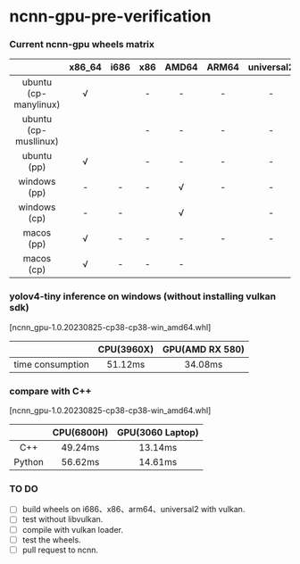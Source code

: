 # ncnn-gpu-pre-verification
### Current ncnn-gpu wheels matrix 

|                       | x86_64 | i686 | x86  | AMD64 | ARM64 | universal2 |
| :-------------------: | :----: | :--: | :--: | :---: | :---: | :--------: |
| ubuntu (cp-manylinux) |   √    |      |  -   |   -   |   -   |     -      |
| ubuntu (cp-musllinux) |        |      |  -   |   -   |   -   |     -      |
|      ubuntu (pp)      |   √    |      |  -   |   -   |   -   |     -      |
|     windows (pp)      |   -    |  -   |  -   |   √   |   -   |     -      |
|     windows (cp)      |   -    |  -   |      |   √   |       |     -      |
|      macos (pp)       |   √    |  -   |  -   |   -   |   -   |     -      |
|      macos (cp)       |   √    |  -   |  -   |   -   |       |            |

### yolov4-tiny inference on windows  (without installing vulkan sdk)

[ncnn_gpu-1.0.20230825-cp38-cp38-win_amd64.whl]

|                  | CPU(3960X) | GPU(AMD RX 580) |
| :--------------: | :--------: | :-------------: |
| time consumption |  51.12ms   |     34.08ms     |

### compare with C++

[ncnn_gpu-1.0.20230825-cp38-cp38-win_amd64.whl]

|        | CPU(6800H) | GPU(3060 Laptop) |
| :----: | :--------: | :--------------: |
|  C++   |  49.24ms   |     13.14ms      |
| Python |  56.62ms   |     14.61ms      |

### TO DO

- [ ] build wheels on i686、x86、arm64、universal2 with vulkan.
- [ ] test without libvulkan.
- [ ] compile with vulkan loader.
- [ ] test the wheels.
- [ ] pull request to ncnn.